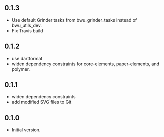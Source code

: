 ## 0.1.3
- Use default Grinder tasks from bwu_grinder_tasks instead of bwu_utils_dev.
- Fix Travis build

## 0.1.2
- use dartformat
- widen dependency constraints for core-elements, paper-elements, and polymer.

## 0.1.1
- widen dependency constraints
- add modified SVG files to Git

## 0.1.0
- Initial version.
